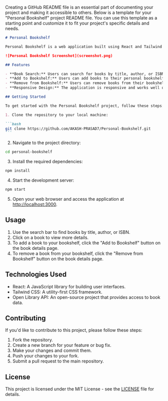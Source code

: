 Creating a GitHub README file is an essential part of documenting your project and making it accessible to others. Below is a template for your "Personal Bookshelf" project README file. You can use this template as a starting point and customize it to fit your project's specific details and needs.

````markdown
# Personal Bookshelf

Personal Bookshelf is a web application built using React and Tailwind CSS that allows users to search for books using the Open Library API, add them to their personal bookshelf, and remove them from the bookshelf.

![Personal Bookshelf Screenshot](screenshot.png)

## Features

- **Book Search:** Users can search for books by title, author, or ISBN using the Open Library API.
- **Add to Bookshelf:** Users can add books to their personal bookshelf.
- **Remove from Bookshelf:** Users can remove books from their bookshelf.
- **Responsive Design:** The application is responsive and works well on both desktop and mobile devices.

## Getting Started

To get started with the Personal Bookshelf project, follow these steps:

1. Clone the repository to your local machine:

```bash
git clone https://github.com/AKASH-PRASAD7/Personal-Bookshelf.git
```
````

2. Navigate to the project directory:

```bash
cd personal-bookshelf
```

3. Install the required dependencies:

```bash
npm install
```

4. Start the development server:

```bash
npm start
```

5. Open your web browser and access the application at [http://localhost:3000](http://localhost:3000).

## Usage

1. Use the search bar to find books by title, author, or ISBN.
2. Click on a book to view more details.
3. To add a book to your bookshelf, click the "Add to Bookshelf" button on the book details page.
4. To remove a book from your bookshelf, click the "Remove from Bookshelf" button on the book details page.

## Technologies Used

- React: A JavaScript library for building user interfaces.
- Tailwind CSS: A utility-first CSS framework.
- Open Library API: An open-source project that provides access to book data.

## Contributing

If you'd like to contribute to this project, please follow these steps:

1. Fork the repository.
2. Create a new branch for your feature or bug fix.
3. Make your changes and commit them.
4. Push your changes to your fork.
5. Submit a pull request to the main repository.

## License

This project is licensed under the MIT License - see the [LICENSE](LICENSE) file for details.
